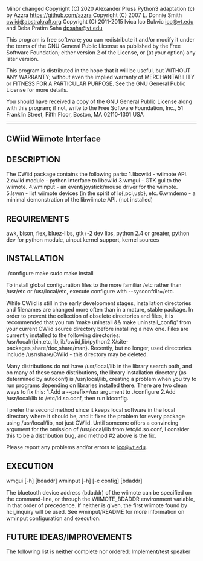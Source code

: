 Minor changed Copyright (C) 2020 Alexander Pruss
Python3 adaptation (c) by Azzra https://github.com/azzra
Copyright (C) 2007 L. Donnie Smith <cwiid@abstrakraft.org>
Copyright (C) 2011-2015 Ivica Ico Bukvic <ico@vt.edu> and Deba Pratim Saha <dpsaha@vt.edu>

This program is free software; you can redistribute it and/or modify
it under the terms of the GNU General Public License as published by
the Free Software Foundation; either version 2 of the License, or
(at your option) any later version.

This program is distributed in the hope that it will be useful,
but WITHOUT ANY WARRANTY; without even the implied warranty of
MERCHANTABILITY or FITNESS FOR A PARTICULAR PURPOSE.  See the
GNU General Public License for more details.

You should have received a copy of the GNU General Public License
along with this program; if not, write to the Free Software
Foundation, Inc., 51 Franklin Street, Fifth Floor, Boston, MA  02110-1301  USA


------------------------------------------------------------------------------------------------
CWiid Wiimote Interface
------------------------------------------------------------------------------------------------

DESCRIPTION
------------------------------------------------------------------------------------------------
The CWiid package contains the following parts:
1.libcwiid - wiimote API.
2.cwiid module - python interface to libcwiid
3.wmgui - GTK gui to the wiimote.
4.wminput - an event/joystick/mouse driver for the wiimote.
5.lswm - list wiimote devices (in the spirit of ls{,pci,usb}, etc.
6.wmdemo - a minimal demonstration of the libwiimote API. (not installed)

REQUIREMENTS
------------------------------------------------------------------------------------------------
awk, bison, flex, bluez-libs, gtk+-2 dev libs, python 2.4 or greater, python dev for python module, uinput kernel support, kernel sources

INSTALLATION
------------------------------------------------------------------------------------------------
./configure
make
sudo make install

To install global configuration files to the more familiar /etc rather than /usr/etc or /usr/local/etc, execute configure with --sysconfdir=/etc.

While CWiid is still in the early development stages, installation directories and filenames are changed more often than in a mature, stable package.  In order to prevent the collection of obselete directories and files, it is recommended that you run 'make uninstall && make uninstall_config' from your current CWiid source directory before installing a new one.  Files are currently installed to the following directories: /usr/local/{bin,etc,lib,lib/cwiid,lib/python2.X/site-packages,share/doc,share/man}.  Recently, but no longer, used directories include /usr/share/CWiid - this directory may be deleted.

Many distributions do not have /usr/local/lib in the library search path, and on many of these same distributions, the library installation directory (as determined by autoconf) is /usr/local/lib, creating a problem when you try to run programs depending on libraries installed there. There are two clean ways to fix this:
1.Add a --prefix=/usr argument to ./configure
2.Add /usr/local/lib to /etc/ld.so.conf, then run ldconfig.

I prefer the second method since it keeps local software in the local directory where it should be, and it fixes the problem for every package using /usr/local/lib, not just CWiid.  Until someone offers a convincing argument for the omission of /usr/local/lib from /etc/ld.so.conf, I consider this to be a distribution bug, and method #2 above is the fix.

Please report any problems and/or errors to <ico@vt.edu>.

EXECUTION
------------------------------------------------------------------------------------------------
wmgui [-h] [bdaddr]
wminput [-h] [-c config] [bdaddr]

The bluetooth device address (bdaddr) of the wiimote can be specified on the command-line, or through the WIIMOTE_BDADDR environment variable, in that order of precedence.  If neither is given, the first wiimote found by hci_inquiry will be used.
See wminput/README for more information on wminput configuration and execution.

FUTURE IDEAS/IMPROVEMENTS
------------------------------------------------------------------------------------------------
The following list is neither complete nor ordered:
Implement/test speaker

